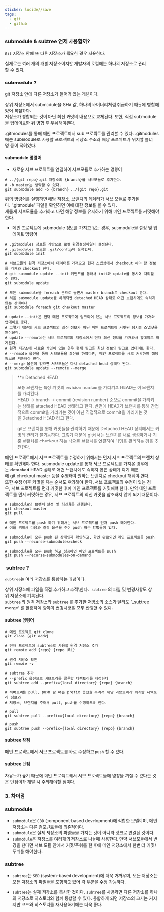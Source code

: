 ```yaml
---
sticker: lucide//save
tags:
  - git
  - github
---
```

### submodule & subtree 언제 사용할까?

`Git` 저장소 안에 또 다른 저장소가 필요한 경우 사용한다.  

실제로는 여러 개의 개별 저장소이지만 개발자의 로컬에는 하나의 저장소로 관리할 수 있다.

### submodule ?

git 저장소 안에 다른 저장소가 들어가 있는 개념이다.

상위 저장소에서 submodule을 SHA 값, 하나의 바이너리처럼 취급하기 때문에 병합에 있어 복잡하다.  
저장소가 병합되는 것이 아닌 최신 커밋의 내용으로 교체된다. 또한, 직접 submodule을 업데이트한 뒤 병합 후 푸쉬해야한다.  
  
.gitmodules를 통해 메인 프로젝트에서 sub 프로젝트를 관리할 수 있다.
.gitmodules에는 submodule로 사용할 프로젝트의 저장소 주소와 해당 프로젝트가 위치할 폴더명 등이 적혀있다. 

#### submodule 명령어

- 새로운 서브 프로젝트를 연결하여 서브모듈로 추가하는 명령어

```
# ../{git repo}.git 저장소의 {branch}를 서브모듈로 추가한다.
# -b master는 생략할 수 있다.
git submodule add -b {branch} ../{git repo}.git
```

  
위의 명령어를 실행하면 해당 저장소, 브랜치의 데이터가 서브 모듈로 추가된다. '.gitmodule' 파일을 확인하면 이에 대한 정보를 볼 수 있다.  
새롭게 서브모듈을 추가하고 나면 해당 정보를 유지하기 위해 메인 프로젝트를 커밋해야한다.  

- 메인 프로젝트에 submodule 정보를 가지고 있는 경우, submodule을 설정 및 업데이트 명령어 

```
# .gitmodules 정보를 기반으로 로컬 환경설정파일이 설정된다.
# .gitmodules 정보를 .git/config에 등록한다.
git submodule init

# 서브모듈의 원격 저장소에서 데이터를 가져오고 현재 스냅샷에서 checkout 해야 할 정보를 가져와 checkout 한다.
# git submodule update --init 커맨드를 통해서 init과 update를 동시에 처리할 수 있다.
git submodule update

# 모든 submodule을 foreach 문으로 돌면서 master branch로 checkout 한다.
# 처음 submodule update를 하게되면 detached HEAD 상태로 어떤 브랜치에도 속하지 않는 상태이다.
git submodule foreach git checkout master

# update --init은 현재 메인 프로젝트에 링크되어 있는 서브 프로젝트의 정보를 가져와 업데이트 한다.
# 그렇기 때문에 서브 프로젝트의 최신 정보가 아닌 메인 프로젝트에 커밋된 당시의 스냅샷을 받아온다.
# update --remote는 서브 프로젝트의 저장소에서 현재 최신 정보를 가져와서 업데이트 하게된다.
# 원격 저장소에 새로운 커밋이 있는 경우 현재 링크를 최신 정보의 링크로 업데이트 한다.
# --remote 옵션을 통해 서브모듈을 최신화 하였다면, 메인 프로젝트를 새로 커밋하여 해당 정보를 저장해야 한다.
# --merge 옵션이 없으면 서브모듈은 다시 detached head 상태가 된다.
git submodule update --remote --merge
```

> **※ Detached HEAD  
> 
> 보통 브랜치는 특정 커밋의 revision number를 가리키고 HEAD는 이 브랜치를 가리킨다.  
> HEAD -> branch -> commit (revision number) 순으로 commit을 가리키는 상태를 attached HEAD 상태라고 한다. 반면에 HEAD가 브랜치를 통해 간접적으로 commit을 가리키는 것이 아닌 직접적으로 commit을 가리키는 것을 Detached HEAD 라고 한다.  
>   
> git은 브랜치를 통해 커밋들을 관리하기 때문에 Detached HEAD 상태에서는 커밋의 관리가 불가능하다. 그렇기 때문에 git에서는 브랜치를 새로 생성하거나 기존 브랜치를 checkout 하는 식으로 브랜치를 연결하여 커밋을 관리하는 것을 추천한다.

  
메인 프로젝트에서 서브 프로젝트를 수정하기 위해서는 먼저 서브 프로젝트의 브랜치 상태를 확인해야 한다. submodule update를 통해 서브 프로젝트를 가져온 경우에는 detached HEAD 상태로 어떤 브랜치에도 속하지 않은 상태가 되기 때문에 git checkout master 등을 수행하여 원하는 브랜치로 checkout 해줘야 한다.  
또한 수정 이후 커밋을 하는 순서도 유의해야 한다. 서브 프로젝트의 수정이 있는 경우, 서브 프로젝트를 먼저 커밋한 후에 메인 프로젝트를 커밋해야 한다. 만약 메인 프로젝트를 먼저 커밋하는 경우, 서브 프로젝트의 최신 커밋을 참조하지 않게 되기 때문이다.  
  

```
# submodule의 브랜치 설정 및 최신화를 진행한다.
git checkout master
git pull

# 메인 프로젝트를 push 하기 위해서는 서브 프로젝트를 먼저 push 해야한다.
# 이를 위해서 다음과 같이 옵션을 주어 push 하는 방법들이 있다.

# submodule이 모두 push 된 상태인지 확인하고, 확인 완료되면 메인 프로젝트를 push
git push --recurse-submodules=check

# submodule을 모두 push 하고 성공하면 메인 프로젝트를 push 
git push --recurse-submodules=on-demand
```
###  subtree ?

`subtree`는 여러 저장소를 통합하는 개념이다. 

상위 저장소에 파일을 직접 추가하고 추적\한다. 
`subtree` 의 파일 및 변경사항도 상위 저장소에 기록된다.  
`subtree` 의 원격 저장소와 `subtree` 를 추가한 저장소의 소스가 달라도 '_subtree merge' 를 활용하여 양쪽의 변경사항을 모두 반영할 수 있다.  

#### subtree 명령어

```shell
# 메인 프로젝트 git clone
git clone {git addr}

# 현재 프로젝트에 subtree로 사용할 원격 저장소 추가
git remote add {repo} {repo URL}

# 원격 저장소 확인
git remote -v

# subtree 추가
# --prefix 옵션으로 서브트리를 클론할 디렉토리를 지정한다
git subtree add --prefix={local directory} {repo} {branch}

# 서버트리를 pull, push 할 때는 prefix 옵션을 주어서 해당 서브트리가 위치한 디렉토리 정보와
# 저장소, 브랜치를 주어서 pull, push를 수행하도록 한다.

# pull
git subtree pull --prefix={local directory} {repo} {branch}

# push
git subtree push --prefix={local directory} {repo} {branch}
```
  
#### subtree 장점
메인 프로젝트에서 서브 프로젝트를 바로 수정하고 `push` 할 수 있다.

#### subtree 단점
자유도가 높기 때문에 메인 프로젝트에서 서브 프로젝트들에 영향을 끼칠 수 있다는 것은 단점이자 개발 시 주의해야할 점이다.  
  

### 3. 차이점

### submodule

- `submodule`은 `CBD` (component-based development)에 적합한 모델이며, 메인 저장소는 다른 컴포넌트들에 의존적이다.  
- `submodule`은 실제 저장소의 파일들을 가지는 것이 아니라 링크로 연결된 것이다.  
- `submodule`은 저장소를 여러개의 저장소로 나눌때 사용한다. 만약 서브모듈에서 변경을 한다면 서브 모듈 안에서 커밋/푸쉬를 한 후에 메인 저장소에서 한번 더 커밋/푸쉬를 해야한다.

### subtree

- `subtree`는 `SBD` (system-based development)에 더욱 가까우며, 모든 저장소는 모든 저장소의 파일들을 포함하고 있어 각 부분을 수정 가능하다.

- `subtree`는 실제 저장소를 복사한 것이다. `subtree`를 사용하면 다른 저장소를 하나의 저장소로 히스토리와 함께 통합할 수 있다. 통합하게 되면 저장소의 크기는 커지지만 코드와 히스토리를 재사용하기에는 더욱 좋다.
